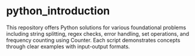 # python_introduction
This repository offers Python solutions for various foundational problems including string splitting, regex checks, error handling, set operations, and frequency counting using Counter. Each script demonstrates concepts through clear examples with input-output formats.
